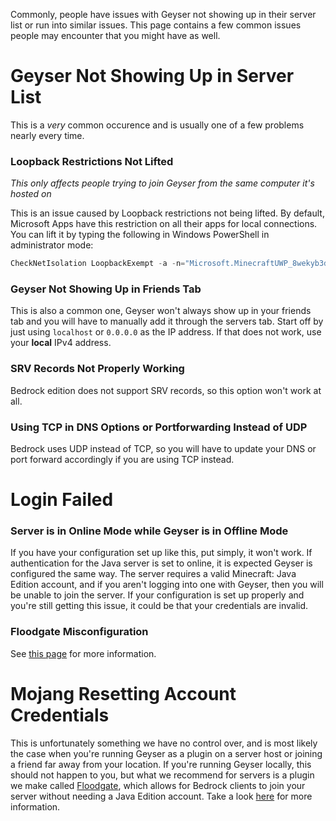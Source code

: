 Commonly, people have issues with Geyser not showing up in their server list or run into similar issues. This page contains a few common issues people may encounter that you might have as well.

# Geyser Not Showing Up in Server List
This is a _very_ common occurence and is usually one of a few problems nearly every time.

### Loopback Restrictions Not Lifted

_This only affects people trying to join Geyser from the same computer it's hosted on_

This is an issue caused by Loopback restrictions not being lifted. By default, Microsoft Apps have this restriction on all their apps for local connections. You can lift it by typing the following in Windows PowerShell in administrator mode:
```powershell
CheckNetIsolation LoopbackExempt -a -n="Microsoft.MinecraftUWP_8wekyb3d8bbwe"
```

### Geyser Not Showing Up in Friends Tab
This is also a common one, Geyser won't always show up in your friends tab and you will have to manually add it through the servers tab. Start off by just using `localhost` or `0.0.0.0` as the IP address. If that does not work, use your **local** IPv4 address.

### SRV Records Not Properly Working

Bedrock edition does not support SRV records, so this option won't work at all.

### Using TCP in DNS Options or Portforwarding Instead of UDP

Bedrock uses UDP instead of TCP, so you will have to update your DNS or port forward accordingly if you are using TCP instead.

# Login Failed

### Server is in Online Mode while Geyser is in Offline Mode
If you have your configuration set up like this, put simply, it won't work. If authentication for the Java server is set to online, it is expected Geyser is configured the same way. The server requires a valid Minecraft: Java Edition account, and if you aren't logging into one with Geyser, then you will be unable to join the server. If your configuration is set up properly and you're still getting this issue, it could be that your credentials are invalid.

### Floodgate Misconfiguration
See [this page](https://github.com/GeyserMC/Geyser/wiki/Floodgate) for more information.

# Mojang Resetting Account Credentials
This is unfortunately something we have no control over, and is most likely the case when you're running Geyser as a plugin on a server host or joining a friend far away from your location. If you're running Geyser locally, this should not happen to you, but what we recommend for servers is a plugin we make called [Floodgate](https://github.com/GeyserMC/Floodgate), which allows for Bedrock clients to join your server without needing a Java Edition account. Take a look [here](https://github.com/GeyserMC/Geyser/wiki/Floodgate) for more information. 